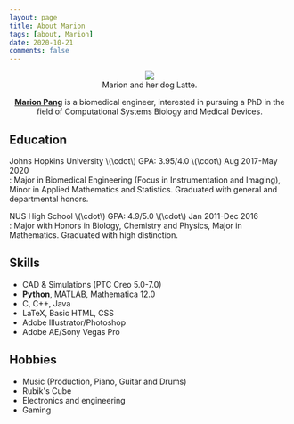 ```yaml
---
layout: page
title: About Marion
tags: [about, Marion]
date: 2020-10-21
comments: false
---
```


<center><figure>
	<a href="https://gnaprs.github.io/assets/img/marion.JPG"><img src="https://gnaprs.github.io/assets/img/marion.JPG"></a>
	<figcaption>Marion and her dog Latte.</figcaption>
</figure></center>

<center><a href="http://gnaprs.github.io"><b>Marion Pang</b></a> is a biomedical engineer, interested in pursuing a PhD in the field of Computational Systems Biology and Medical Devices.</center>

## Education
Johns Hopkins University \\(\cdot\\) GPA: 3.95/4.0 \\(\cdot\\) Aug 2017-May 2020  
: Major in Biomedical Engineering (Focus in Instrumentation and Imaging), Minor in Applied Mathematics and Statistics. Graduated with general and departmental honors.

NUS High School \\(\cdot\\) GPA: 4.9/5.0 \\(\cdot\\) Jan 2011-Dec 2016  
: Major with Honors in Biology, Chemistry and Physics, Major in Mathematics.  Graduated with high distinction.

## Skills
* CAD & Simulations (PTC Creo 5.0-7.0)
* <b>Python</b>, MATLAB, Mathematica 12.0
* C, C++, Java
* LaTeX, Basic HTML, CSS
* Adobe Illustrator/Photoshop
* Adobe AE/Sony Vegas Pro

## Hobbies
* Music (Production, Piano, Guitar and Drums)
* Rubik's Cube
* Electronics and engineering
* Gaming